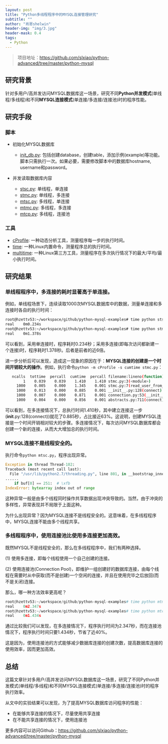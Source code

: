 ```yaml
---
layout: post
title: "Python多线程程序中的MYSQL连接管理研究"
subtitle: ""
author: "肖哥shelwin"
header-img: "img/3.jpg"
header-mask: 0.4
tags:
  - Python
---
```


> 项目地址：https://github.com/slxiao/python-advanced/tree/master/python-mysql


## 研究背景
针对多用户/高并发访问MYSQL数据库这一场景，研究不同**Python并发模式**(单线程/多线程)和不同**MYSQL连接模式**(单连接/多连接/连接池)时的程序性能。

## 研究手段
### 脚本
- 初始化MYSQL数据库
  - [init_db.py](https://github.com/slxiao/python-advanced/blob/master/python-mysql/src/init_db.py): 包括创建database，创建table，添加示例(example)等功能。脚本只需执行一次。如果必要，需要修改脚本中的数据库hostname, username和password。

- 并发读取数据库内容
  - [stsc.py](https://github.com/slxiao/python-advanced/blob/master/python-mysql/src/stsc.py): 单线程，单连接
  - [stmc.py](https://github.com/slxiao/python-advanced/blob/master/python-mysql/src/stmc.py): 单线程，多连接
  - [mtsc.py](https://github.com/slxiao/python-advanced/blob/master/python-mysql/src/mtsc.py): 多线程，单连接
  - [mtmc.py](https://github.com/slxiao/python-advanced/blob/master/python-mysql/src/mtmc.py): 多线程，多连接
  - [mtcp.py](https://github.com/slxiao/python-advanced/blob/master/python-mysql/src/mtcp.py): 多线程，连接池
  
### 工具
- [cProfile](https://docs.python.org/2/library/profile.html): 一种动态分析工具，测量程序每一步的执行时间。
- [time](https://linuxize.com/post/linux-time-command/): 一种Linux内置命令，测量程序总的执行时间。
- [multitime](https://tratt.net/laurie/src/multitime/): 一种Linux第三方工具，测量程序在多次执行情况下的最大/平均/最小执行时间。

## 研究结果
### **单线程程序中，多连接的耗时显著高于单连接**。
   
例如，单线程场景下，连续读取1000次MYSQL数据库中的数据，测量单连接和多连接时各自的执行时间：

```sh
root@hzettv53:~/workspace/github/python-mysql-examples# time python stsc.py
real    0m0.234s
root@hzettv53:~/workspace/github/python-mysql-examples# time python stmc.py
real    0m1.378s

```
 可以看到，采用单连接时，程序耗时0.234秒；采用多连接(即每次访问都新建一个连接)时，程序耗时1.378秒。后者是前者的近6倍。

进一步分析后可以发现，造成这一现象的原因在于：**MYSQL连接的创建是一个时间开销较大的操作**。例如，执行命令`python -m cProfile -s cumtime stmc.py`：
```sh
   ncalls  tottime  percall  cumtime  percall filename:lineno(function)
        1    0.039    0.039    1.410    1.410 stmc.py:3(<module>)
     1000    0.005    0.000    1.345    0.001 stmc.py:7(read_user_from_db)
     1000    0.013    0.000    0.885    0.001 __init__.py:128(connect)
     1000    0.007    0.000    0.871    0.001 connection.py:53(__init__)
     1000    0.004    0.000    0.856    0.001 abstracts.py:711(connect)
```
可以看到，在多连接情况下，总执行时间1.410秒，其中建立连接这一步(__init__.py:128(connect))就花了0.885秒，占比接近63%。这说明，创建MYSQL连接是一个时间开销相对较大的步骤。多连接情况下，每次访问MYSQL数据库都会创建一个新的连接，从而大大增加总的执行时间。

### **MYSQL连接不是线程安全的**。
   
执行命令`python mtsc.py`，程序出现异常。
```python
Exception in thread Thread-102:
Traceback (most recent call last):
  File "/usr/lib/python2.7/threading.py", line 801, in __bootstrap_inner
......
    if buf[0] == 251:  # \xfb
IndexError: bytearray index out of range
```
这种异常一般是由多个线程同时操作共享数据出现冲突导致的。当然，由于冲突的多样性，异常表现并不局限于上面这种。

为什么出现异常？因为MYSQL连接不是线程安全的。这意味着，在多线程程序中，MYSQL连接不能由多个线程共享。

### **多线程程序中，使用连接池比使用多连接更加高效**。
既然MYSQL不是线程安全的，那么在多线程程序中，我们有两种选择。

(1) 使用多连接，即每个线程使用一个自己创建的连接。

(2) 使用连接池(Connection Pool)，即维护一组创建好的数据库连接，由每个线程在需要时从中获取(而不是创建)一个空闲的连接，并且在使用完毕之后放回(而不是关闭)连接。

那么，哪一种方法效率更高呢？
```python
root@hzettv53:~/workspace/github/python-mysql-examples# time python mtmc.py
real    0m2.347s
root@hzettv53:~/workspace/github/python-mysql-examples# time python mtcp.py
real    0m1.434s
```
通过比较我们可以发现，在多连接情况下，程序执行时间为2.347秒，而在连接池情况下，程序执行时间只要1.434秒，节省了近40%。

这是因为，使用连接池的方式能够减少数据库连接的创建次数，提高数据库连接的使用效率，因而更加高效。

## 总结
这篇文章针对多用户/高并发访问MYSQL数据库这一场景，研究了不同Python并发模式(单线程/多线程)和不同MYSQL连接模式(单连接/多连接/连接池)时的程序执行效率。

从文中的实验结果可以发现，为了提高MYSQL数据库访问程序的性能：
- 在能够共享连接的情况下，尽量使用共享连接
- 在不能共享连接的情况下，使用连接池

更多内容可以访问Github：https://github.com/slxiao/python-advanced/tree/master/python-mysql